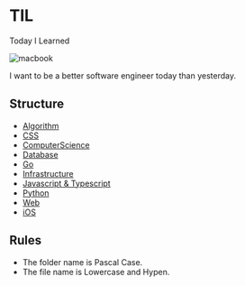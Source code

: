 # TIL
Today I Learned

![macbook](https://media.giphy.com/media/ihcJ8evKgsJtC/giphy.gif)

I want to be a better software engineer today than yesterday.

## Structure
- [Algorithm](https://github.com/lannex/TIL/tree/master/Algorithm)
- [CSS](https://github.com/lannex/TIL/tree/master/CSS)
- [ComputerScience](https://github.com/lannex/TIL/tree/master/ComputerScience)
- [Database](https://github.com/lannex/TIL/tree/master/Database)
- [Go](https://github.com/lannex/TIL/tree/master/Go)
- [Infrastructure](https://github.com/lannex/TIL/tree/master/Infrastructure)
- [Javascript & Typescript](https://github.com/lannex/TIL/tree/master/Javascript%20%26%20Typescript)
- [Python](https://github.com/lannex/TIL/tree/master/Python)
- [Web](https://github.com/lannex/TIL/tree/master/Web)
- [iOS](https://github.com/lannex/TIL/tree/master/iOS)

## Rules
- The folder name is Pascal Case.
- The file name is Lowercase and Hypen.
